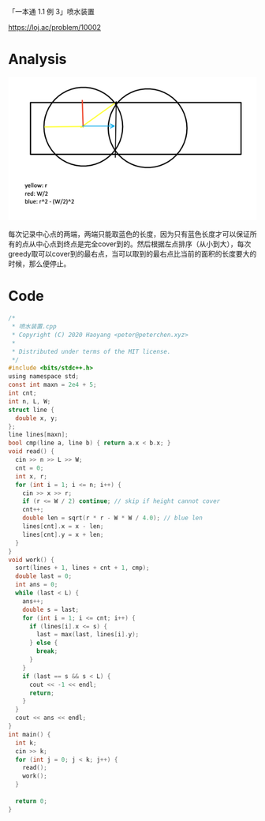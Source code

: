 「一本通 1.1 例 3」喷水装置

https://loj.ac/problem/10002

# Analysis

![Screen Shot 2020-05-22 at 4.58.19 PM.png](resources/572637276F3659D8A4369BF5B8DD6655.png)

每次记录中心点的两端，两端只能取蓝色的长度，因为只有蓝色长度才可以保证所有的点从中心点到终点是完全cover到的。然后根据左点排序（从小到大），每次greedy取可以cover到的最右点，当可以取到的最右点比当前的面积的长度要大的时候，那么便停止。

# Code

```c
/*
 * 喷水装置.cpp
 * Copyright (C) 2020 Haoyang <peter@peterchen.xyz>
 *
 * Distributed under terms of the MIT license.
 */
#include <bits/stdc++.h>
using namespace std;
const int maxn = 2e4 + 5;
int cnt;
int n, L, W;
struct line {
  double x, y;
};
line lines[maxn];
bool cmp(line a, line b) { return a.x < b.x; }
void read() {
  cin >> n >> L >> W;
  cnt = 0;
  int x, r;
  for (int i = 1; i <= n; i++) {
    cin >> x >> r;
    if (r <= W / 2) continue; // skip if height cannot cover
    cnt++;
    double len = sqrt(r * r - W * W / 4.0); // blue len 
    lines[cnt].x = x - len;
    lines[cnt].y = x + len;
  }
}
void work() {
  sort(lines + 1, lines + cnt + 1, cmp);
  double last = 0;
  int ans = 0;
  while (last < L) {
    ans++;
    double s = last;
    for (int i = 1; i <= cnt; i++) {
      if (lines[i].x <= s) {
        last = max(last, lines[i].y);
      } else {
        break;
      }
    }
    if (last == s && s < L) {
      cout << -1 << endl;
      return;
    }
  }
  cout << ans << endl;
}
int main() {
  int k;
  cin >> k;
  for (int j = 0; j < k; j++) {
    read();
    work();
  }

  return 0;
}

```

